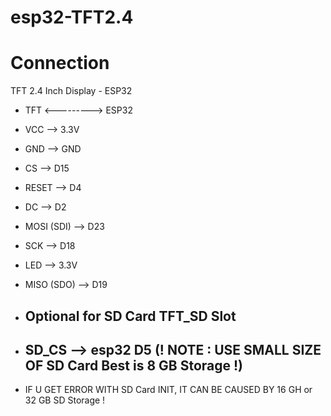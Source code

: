 # esp32-TFT2.4
# Connection
TFT 2.4 Inch Display - ESP32
- TFT <---------> ESP32
- VCC	 -->     3.3V
- GND	 -->	GND
- CS	 -->	D15
- RESET	 -->	D4
- DC	 -->	D2
- MOSI (SDI)	 -->	D23
- SCK 	 -->	D18
- LED 	 -->	3.3V
- MISO (SDO)  -->	D19

- ## Optional for SD Card TFT_SD Slot
- ## SD_CS --> esp32 D5 (! NOTE : USE SMALL SIZE OF SD Card Best is 8 GB Storage !)
- IF U GET ERROR WITH SD Card INIT, IT CAN BE CAUSED BY 16 GH or 32 GB SD Storage ! 
